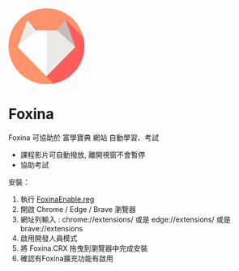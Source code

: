  <img src="https://github.com/AngeloEyez/Foxina/raw/main/img/Foxina.png" width="150" height="150">

# Foxina
Foxina 可協助於 富學寶典 網站 自動學習、考試
- 課程影片可自動撥放, 離開視窗不會暫停
- 協助考試

安裝：
1. 執行 [FoxinaEnable.reg](https://github.com/AngeloEyez/Foxina/raw/main/FoxinaEnable.reg)
2. 開啟 Chrome / Edge / Brave 瀏覽器
3. 網址列輸入 : chrome://extensions/ 或是 edge://extensions/ 或是 brave://extensions
4. 啟用開發人員模式
5. 將 Foxina.CRX 拖曳到瀏覽器中完成安裝
6. 確認有Foxina擴充功能有啟用
